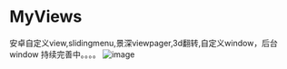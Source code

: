 # MyViews
安卓自定义view,slidingmenu,景深viewpager,3d翻转,自定义window，后台window
持续完善中。。。。
![image](https://github.com/wongqueng/MyViews/blob/master/showimage/2015-12-23_09_29_05.gif)
